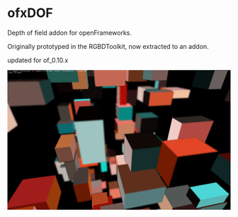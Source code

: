 ofxDOF
======

Depth of field addon for openFrameworks.

Originally prototyped in the RGBDToolkit, now extracted to an addon.

updated for of_0.10.x


![DOF example screenshot](dof-example-screenshot.png)


      
